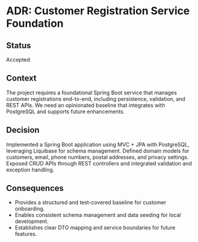 # ADR: Customer Registration Service Foundation

## Status
Accepted

## Context
The project requires a foundational Spring Boot service that manages customer registrations end-to-end, including persistence, validation, and REST APIs. We need an opinionated baseline that integrates with PostgreSQL and supports future enhancements.

## Decision
Implemented a Spring Boot application using MVC + JPA with PostgreSQL, leveraging Liquibase for schema management. Defined domain models for customers, email, phone numbers, postal addresses, and privacy settings. Exposed CRUD APIs through REST controllers and integrated validation and exception handling.

## Consequences
- Provides a structured and test-covered baseline for customer onboarding.
- Enables consistent schema management and data seeding for local development.
- Establishes clear DTO mapping and service boundaries for future features.
